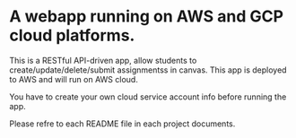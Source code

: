 # A webapp running on AWS and GCP cloud platforms.

This is a RESTful API-driven app, allow students to create/update/delete/submit assignmentss in canvas.
This app is deployed to AWS and will run on AWS cloud.

You have to create your own cloud service account info before running the app.

Please refre to each README file in each project documents.